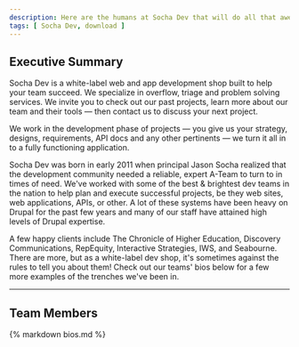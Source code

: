 ```yaml
---
description: Here are the humans at Socha Dev that will do all that awesome dev work for your team. They are all quite great.
tags: [ Socha Dev, download ]
---
```


## Executive Summary

Socha Dev is a white-label web and app development shop built to help your team
succeed. We specialize in overflow, triage and problem solving services. We
invite you to check out our past projects, learn more about our team and their
tools — then contact us to discuss your next project.

We work in the development phase of projects — you give us your strategy,
designs, requirements, API docs and any other pertinents — we turn it all in
to a fully functioning application.

Socha Dev was born in early 2011 when principal Jason Socha realized that the
development community needed a reliable, expert A-Team to turn to in times of
need. We've worked with some of the best & brightest dev teams in the nation to
help plan and execute successful projects, be they web sites, web applications,
APIs, or other. A lot of these systems have been heavy on Drupal for the past
few years and many of our staff have attained high levels of Drupal expertise.

A few happy clients include The Chronicle of Higher Education, Discovery
Communications, RepEquity, Interactive Strategies, IWS, and Seabourne. There
are more, but as a white-label dev shop, it's sometimes against the rules to
tell you about them! Check out our teams' bios below for a few more examples of
the trenches we've been in.

* * *

## Team Members

{% markdown bios.md %}
